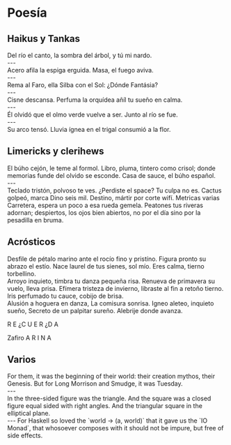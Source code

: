 # Poesía


## Haikus y Tankas

<div class="poem">
Del río el canto,
    la sombra del árbol,
y tú mi nardo.
</div>
---
<div class="poem">
Acero afila
    la espiga erguida. Masa,
el fuego aviva.
</div>
---
<div class="poem">
Rema al Faro,
    ella Silba con el Sol:
¿Dónde Fantásia?
</div>
---
<div class="poem">
Cisne descansa.
    Perfuma la orquídea añíl
tu sueño en calma.
</div>
---
<div class="poem">
Él olvidó que el
    olmo verde vuelve a ser.
Junto al río se fue.
</div>
---
<div class="poem">
Su arco tensó.
    Lluvia ígnea en el trigal
consumió a la flor.
</div>


## Limericks y clerihews

<div class="poem">
El búho cejón, le teme al formol.
Libro, pluma, tintero como crisol;
    donde memorias funde
    del olvido se esconde.
Casa de sauce, el búho español.
</div>
---
<div class="poem">
Teclado tristón, polvoso te ves.
    ¿Perdiste el space? Tu culpa no es.
Cactus golpeó, marca Dino seis mil.
    Destino, mártir por corte wifí.
</divbn7 6                                                                                                                                                                                                                                                                                                                                                                                                                                                                                                                                                                                                                                                                                                                                                                                                                                                                                                                                                                                                                                                                                                                                                                                                                                                                                                                                                                                                                           b7                                                                                                                                     


## Metricas varias

<div class="poem">
Carretera, espera un poco a esa rueda gemela.
    Peatones tus riveras adornan;
    despiertos, los ojos bien abiertos,
no por el día sino por la pesadilla en bruma.
</div>


## Acrósticos

<div class="poem">
Desfile de pétalo marino
ante el rocío fino y pristíno.
    Figura pronto su abrazo el estío.
    Nace laurel de tus sienes, sol mío.
Eres calma, tierno torbellino.
</div>

<div class="poem">
Arroyo inquieto, timbra tu danza pequeña risa.
Renueva de primavera su vuelo, lleva prisa.
    Efímera tristeza de invierno,
    libraste al fin a retoño tierno.
Iris perfumado tu cauce, cobijo de brisa.
</div>

<div class="poem">
Alusión a hoguera en danza,
La comisura sonrisa.
    Igneo aleteo, inquieto sueño,
    Secreto de un palpitar sureño.
Alebrije donde avanza.
</div>

<div class="poem">
<!--
ABBA
CDDC
ABCCBA
.
Question: 
Ella: vivaz, lumbre, inquieta, flecha, 
Permanece libre, sobrevuela las cadenas terrenas
-->

R
E
¿C
U
E
R
¿D
A

Zafiro
A
R
I
N
A
</div>


## Varios

<div class="poem">
For them, it was the beginning of their world:
    their creation mythos, their Genesis.
But for Long Morrison and Smudge, it was Tuesday.
</div>
---
<div class="poem">
In the three-sided figure was the triangle.
And the square was a closed figure equal sided with right angles.
And the triangular square in the elliptical plane.
</div>
---
For Haskell so loved the `world -> (a, world)` that it gave us the
`IO Monad`, that whosoever composes with it should not be impure,
but free of side effects.
